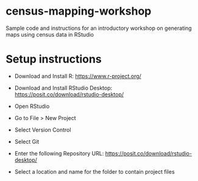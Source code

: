 # census-mapping-workshop
Sample code and instructions for an introductory workshop on generating maps using census data in RStudio

# Setup instructions

* Download and Install R: https://www.r-project.org/

* Download and Install RStudio Desktop: https://posit.co/download/rstudio-desktop/

* Open RStudio

* Go to File > New Project

* Select Version Control

* Select Git

* Enter the following Repository URL: https://posit.co/download/rstudio-desktop/

* Select a location and name for the folder to contain project files
